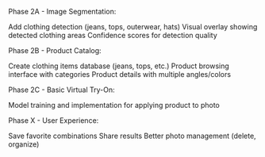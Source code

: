 Phase 2A - Image Segmentation:

Add clothing detection (jeans, tops, outerwear, hats)
Visual overlay showing detected clothing areas
Confidence scores for detection quality

Phase 2B - Product Catalog:

Create clothing items database (jeans, tops, etc.)
Product browsing interface with categories
Product details with multiple angles/colors

Phase 2C - Basic Virtual Try-On:

Model training and implementation for applying product to photo

Phase X - User Experience:

Save favorite combinations
Share results
Better photo management (delete, organize)